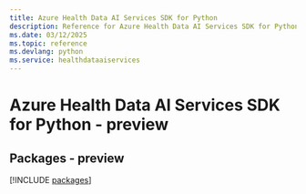 ```yaml
---
title: Azure Health Data AI Services SDK for Python
description: Reference for Azure Health Data AI Services SDK for Python
ms.date: 03/12/2025
ms.topic: reference
ms.devlang: python
ms.service: healthdataaiservices
---
```

# Azure Health Data AI Services SDK for Python - preview
## Packages - preview
[!INCLUDE [packages](health-data-ai-services-index.md)]